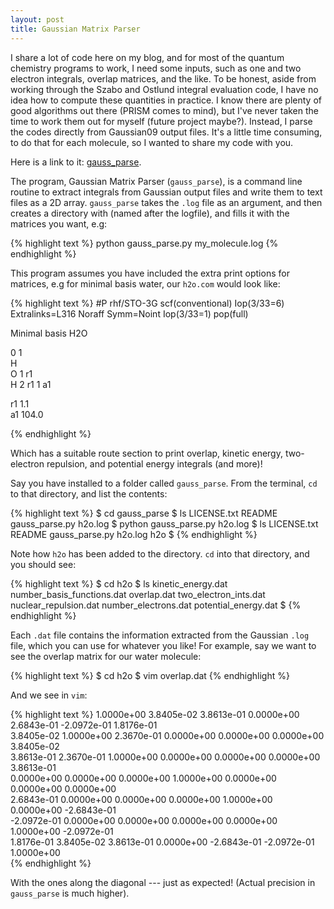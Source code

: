 ```yaml
---
layout: post 
title: Gaussian Matrix Parser 
---
```


I share a lot of code here on my blog, and for most of the quantum chemistry programs to work, I need some inputs, such as one and two electron integrals, overlap matrices, and the like. To be honest, aside from working through the Szabo and Ostlund integral evaluation code, I have no idea how to compute these quantities in practice. I know there are plenty of good algorithms out there (PRISM comes to mind), but I've never taken the time to work them out for myself (future project maybe?). Instead, I parse the codes directly from Gaussian09 output files. It's a little time consuming, to do that for each molecule, so I wanted to share my code with you.

Here is a link to it:  [gauss_parse](https://github.com/jjgoings/gaussian_matrix_parser).

The program, Gaussian Matrix Parser (`gauss_parse`), is a command line routine to extract integrals from Gaussian output files and write them to text files as a 2D array. `gauss_parse` takes the `.log` file as an argument, and then creates a directory with (named after the logfile), and fills it with the matrices you want, e.g:

{% highlight text %}
python gauss_parse.py my_molecule.log
{% endhighlight %}

This program assumes you have included the extra print options for matrices, e.g for minimal basis water, our `h2o.com` would look like:  

{% highlight text %}
#P rhf/STO-3G scf(conventional) Iop(3/33=6) Extralinks=L316 Noraff Symm=Noint Iop(3/33=1) pop(full)

Minimal basis H2O

0 1  
H  
O 1 r1  
H 2 r1 1 a1

r1 1.1  
a1 104.0  

{% endhighlight %}

Which has a suitable route section to print overlap, kinetic energy, two-electron repulsion, and potential energy integrals (and more)!

Say you have installed to a folder called `gauss_parse`. From the terminal, `cd` to that directory, and list the contents:

{% highlight text %}
$ cd gauss_parse
$ ls
    LICENSE.txt README gauss_parse.py h2o.log
$ python gauss_parse.py h2o.log
$ ls
    LICENSE.txt README gauss_parse.py h2o.log h2o
$
{% endhighlight %}

Note how `h2o` has been added to the directory. `cd` into that directory, and you should see:

{% highlight text %}
$ cd h2o
$ ls
    kinetic_energy.dat number_basis_functions.dat
    overlap.dat two_electron_ints.dat
    nuclear_repulsion.dat number_electrons.dat
    potential_energy.dat
$
{% endhighlight %}

Each `.dat` file contains the information extracted from the Gaussian `.log` file, which you can use for whatever you like! For example, say we want to see the overlap matrix for our water molecule:

{% highlight text %}
$ cd h2o
$ vim overlap.dat
{% endhighlight %}

And we see in `vim`:  

{% highlight text %}
1.0000e+00 3.8405e-02 3.8613e-01 0.0000e+00 2.6843e-01 -2.0972e-01 1.8176e-01  
3.8405e-02 1.0000e+00 2.3670e-01 0.0000e+00 0.0000e+00 0.0000e+00 3.8405e-02  
3.8613e-01 2.3670e-01 1.0000e+00 0.0000e+00 0.0000e+00 0.0000e+00 3.8613e-01  
0.0000e+00 0.0000e+00 0.0000e+00 1.0000e+00 0.0000e+00 0.0000e+00 0.0000e+00  
2.6843e-01 0.0000e+00 0.0000e+00 0.0000e+00 1.0000e+00 0.0000e+00 -2.6843e-01  
-2.0972e-01 0.0000e+00 0.0000e+00 0.0000e+00 0.0000e+00 1.0000e+00 -2.0972e-01  
1.8176e-01 3.8405e-02 3.8613e-01 0.0000e+00 -2.6843e-01 -2.0972e-01 1.0000e+00  
{% endhighlight %}

With the ones along the diagonal --- just as expected! (Actual precision in `gauss_parse` is much higher).

